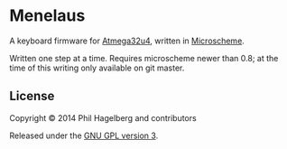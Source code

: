 # Menelaus

A keyboard firmware for
[Atmega32u4](http://www.atmel.com/devices/ATMEGA32U4.aspx), written in
[Microscheme](http://microscheme.org).

Written one step at a time. Requires microscheme newer than 0.8; at
the time of this writing only available on git master.

## License

Copyright © 2014 Phil Hagelberg and contributors

Released under the [GNU GPL version 3](https://www.gnu.org/licenses/gpl.html).
